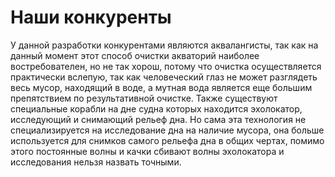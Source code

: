 # Наши конкуренты
У данной разработки конкурентами являются аквалангисты, так как на данный момент этот способ очистки акваторий наиболее востребователен, но  не так хорош, потому что очистка осуществляется практически вслепую, так как человеческий глаз не может разглядеть весь мусор, находящий в воде, а мутная вода является еще большим препятствием по результативной очистке. Также существуют специальные корабли на дне судна которых находится эхолокатор, исследующий и снимающий рельеф дна. Но сама эта технология не специализируется на исследование дна на наличие мусора, она больше используется для снимков самого рельефа дна в общих чертах, помимо этого постоянные волны и качки сбивают волны эхолокатора и исследования нельзя назвать точными.
